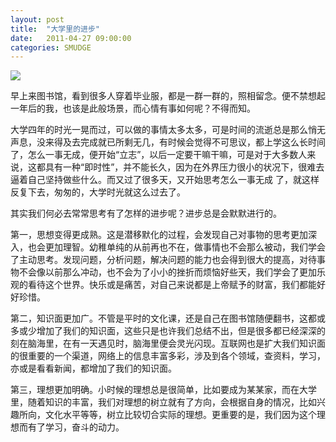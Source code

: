 ```yaml
---
layout: post
title:  "大学里的进步"
date:   2011-04-27 09:00:00
categories: SMUDGE
---
```


<img src="http://binnng.coding.io/assets/images/daxuejinbu.jpg"/>



早上来图书馆，看到很多人穿着毕业服，都是一群一群的，照相留念。便不禁想起一年后的我，也该是此般场景，而心情有事如何呢？不得而知。



大学四年的时光一晃而过，可以做的事情太多太多，可是时间的流逝总是那么悄无声息，没来得及去完成就已所剩无几，有时候会觉得不可思议，都上学这么长时间了，怎么一事无成，便开始“立志”，以后一定要干嘛干嘛，可是对于大多数人来说，这都具有一种“即时性”，并不能长久，因为在外界压力很小的状况下，很难去逼着自己坚持做些什么。而又过了很多天，又开始思考怎么一事无成 了，就这样反复下去，匆匆的，大学时光就这么过去了。



其实我们何必去常常思考有了怎样的进步呢？进步总是会默默进行的。



第一，思想变得更成熟。这是潜移默化的过程，会发现自己对事物的思考更加深入，也会更加理智。幼稚单纯的从前再也不在，做事情也不会那么被动，我们学会了主动思考。发现问题，分析问题，解决问题的能力也会得到很大的提高，对待事物不会像以前那么冲动，也不会为了小小的挫折而烦恼好些天，我们学会了更加乐观的看待这个世界。快乐或是痛苦，对自己来说都是上帝赋予的财富，我们都能好好珍惜。



第二，知识面更加广。不管是平时的文化课，还是自己在图书馆随便翻书，这都或多或少增加了我们的知识面，这些只是也许我们总结不出，但是很多都已经深深的刻在脑海里，在有一天遇见时，脑海里便会灵光闪现。互联网也是扩大我们知识面的很重要的一个渠道，网络上的信息丰富多彩，涉及到各个领域，查资料，学习，亦或是看看新闻，都增加了我们的知识面。



第三，理想更加明确。小时候的理想总是很简单，比如要成为某某家，而在大学里，随着知识的丰富，我们对理想的树立就有了方向，会根据自身的情况，比如兴趣所向，文化水平等等，树立比较切合实际的理想。更重要的是，我们因为这个理想而有了学习，奋斗的动力。